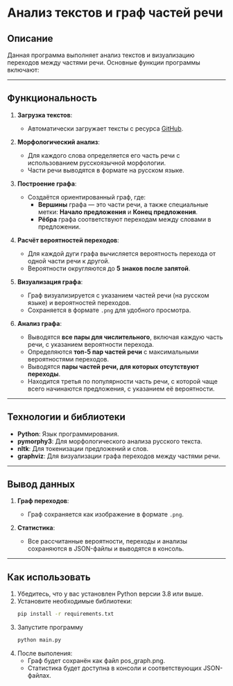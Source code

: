 # **Анализ текстов и граф частей речи**

## **Описание**
Данная программа выполняет анализ текстов и визуализацию переходов между частями речи. Основные функции программы включают:

---

## **Функциональность**

1. **Загрузка текстов**:
   - Автоматически загружает тексты с ресурса [GitHub](https://github.com/nevmenandr/word2vec-russian-novels/tree/master/books_before).

2. **Морфологический анализ**:
   - Для каждого слова определяется его часть речи с использованием русскоязычной морфологии.
   - Части речи выводятся в формате на русском языке.

3. **Построение графа**:
   - Создаётся ориентированный граф, где:
     - **Вершины** графа — это части речи, а также специальные метки: **Начало предложения** и **Конец предложения**.
     - **Рёбра** графа соответствуют переходам между словами в предложении.

4. **Расчёт вероятностей переходов**:
   - Для каждой дуги графа вычисляется вероятность перехода от одной части речи к другой.
   - Вероятности округляются до **5 знаков после запятой**.

5. **Визуализация графа**:
   - Граф визуализируется с указанием частей речи (на русском языке) и вероятностей переходов.
   - Сохраняется в формате `.png` для удобного просмотра.

6. **Анализ графа**:
   - Выводятся **все пары для числительного**, включая каждую часть речи, с указанием вероятности перехода.
   - Определяются **топ-5 пар частей речи** с максимальными вероятностями переходов.
   - Выводятся **пары частей речи, для которых отсутствуют переходы**.
   - Находится третья по популярности часть речи, с которой чаще всего начинаются предложения, с указанием её вероятности.

---

## **Технологии и библиотеки**

- **Python**: Язык программирования.
- **pymorphy3**: Для морфологического анализа русского текста.
- **nltk**: Для токенизации предложений и слов.
- **graphviz**: Для визуализации графа переходов между частями речи.

---

## **Вывод данных**

1. **Граф переходов**:
   - Граф сохраняется как изображение в формате `.png`.

2. **Статистика**:
   - Все рассчитанные вероятности, переходы и анализы сохраняются в JSON-файлы и выводятся в консоль.

---

## **Как использовать**

1. Убедитесь, что у вас установлен Python версии 3.8 или выше.
2. Установите необходимые библиотеки:
   ```bash
   pip install -r requirements.txt
3. Запустите программу
   ```bash
   python main.py
4. После выполения:
    - Граф будет сохранён как файл pos_graph.png.
    - Статистика будет доступна в консоли и соответствующих JSON-файлах.

   
